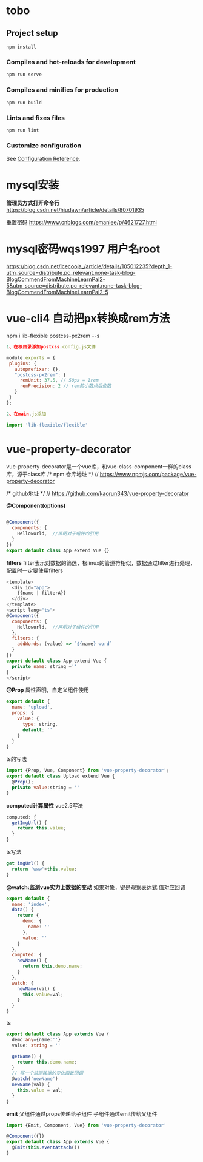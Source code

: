 # tobo

## Project setup
```
npm install
```

### Compiles and hot-reloads for development
```
npm run serve
```

### Compiles and minifies for production
```
npm run build
```

### Lints and fixes files
```
npm run lint
```

### Customize configuration
See [Configuration Reference](https://cli.vuejs.org/config/).




# mysql安装


**管理员方式打开命令行**
https://blog.csdn.net/hiudawn/article/details/80701935


重置密码
https://www.cnblogs.com/emanlee/p/4621727.html

# mysql密码wqs1997 用户名root
https://blog.csdn.net/icecoola_/article/details/105012235?depth_1-utm_source=distribute.pc_relevant.none-task-blog-BlogCommendFromMachineLearnPai2-5&utm_source=distribute.pc_relevant.none-task-blog-BlogCommendFromMachineLearnPai2-5


# vue-cli4 自动把px转换成rem方法

npm i lib-flexible postcss-px2rem --s

```js
1、在根目录添加postcss.config.js文件

module.exports = {
 plugins: {
   autoprefixer: {},
   "postcss-px2rem": {
     remUnit: 37.5, // 50px = 1rem
     remPrecision: 2 // rem的小数点后位数
   }
 }
};

2、在main.js添加

import 'lib-flexible/flexible'
```


# vue-property-decorator

vue-property-decorator是一个vue库，和vue-class-component一样的class库，源于class库
/* npm 仓库地址 */
// https://www.npmjs.com/package/vue-property-decorator

/* github地址 */
// https://github.com/kaorun343/vue-property-decorator

**@Component(options)**

```js

@Component({
  components: {
    Helloworld,  //声明对子组件的引用
  }
})
export default class App extend Vue {}
```

**filters**
filter表示对数据的筛选，根linux的管道符相似，数据通过filter进行处理，配置时一定要使用filters

```js
<template>
  <div id="app">
    {{name | filterA}}
  </div>
</template>
<script lang="ts">
@Component({
  components: {
    Helloworld,  //声明对子组件的引用
  },
  filters: {
    addWords: (value) => `${name} word`
  }
})
export default class App extend Vue {
  private name: string =''
}
</script>
```

**@Prop**
属性声明，自定义组件使用
```js
export default {
  name: 'upload',
  props: {
    value: {
      type: string,
      default: ''
    }
  }
}
```

ts的写法
```js
import {Prop, Vue, Component} from 'vue-property-decorator';
export default class Upload extend Vue {
  @Prop();
  private value:string = ''
}
```

**computed计算属性**
vue2.5写法
```js
computed: {
  getImgUrl() {
    return this.value;
  }
}
```

ts写法
```ts
get imgUrl() {
  return 'www'+this.value;
}
```

**@watch:监测vue实力上数据的变动**
如果对象，键是观察表达式 值对应回调
```js
export default {
  name: 'index',
  data() {
    return {
      demo: {
        name: ''
      },
      value: ''
    }
  },
  computed: {
    newName() {
      return this.demo.name;
    }
  },
  watch: {
    newName(val) {
      this.value=val;
    }
  }
}
```


ts

```ts
export default class App extends Vue {
  demo:any={name:''}
  value: string = ''

  getName() {
    return this.demo.name;
  }
  // 写一个监测数据的变化函数回调
  @watch('newName')
  newName(val) {
    this.value = val;
  }
}
```


**emit**
父组件通过props传递给子组件 子组件通过emit传给父组件
```ts
import {Emit, Component, Vue} from 'vue-property-decorator'

@Component({})
export default class App extends Vue {
  @Emit(this.eventAttach())
}
```
